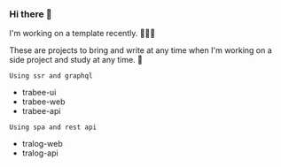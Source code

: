 ### Hi there 👋

I'm working on a template recently. 👨🏻‍💻

These are projects to bring and write at any time when I'm working on a side project and study at any time. 🚀

`Using ssr and graphql`
- trabee-ui
- trabee-web
- trabee-api

`Using spa and rest api`
- tralog-web
- tralog-api

<!--
**gjjoo/gjjoo** is a ✨ _special_ ✨ repository because its `README.md` (this file) appears on your GitHub profile.

Here are some ideas to get you started:

- 🔭 I’m currently working on ...
- 🌱 I’m currently learning ...
- 👯 I’m looking to collaborate on ...
- 🤔 I’m looking for help with ...
- 💬 Ask me about ...
- 📫 How to reach me: ...
- 😄 Pronouns: ...
- ⚡ Fun fact: ...
-->
